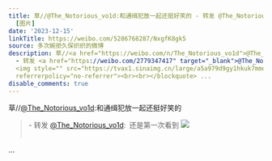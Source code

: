 ```yaml
---
title: 草//@The_Notorious_vo1d:和通缉犯放一起还挺好笑的 - 转发 @The_Notorious_vo1d:&ensp;还是第一次看到
  [图片]
date: '2023-12-15'
linkTitle: https://weibo.com/5286768287/NxgfK8gk5
source: 多次婉拒久保织织的微博
description: 草//<a href="https://weibo.com/n/The_Notorious_vo1d">@The_Notorious_vo1d</a>:和通缉犯放一起还挺好笑的<br><blockquote>
  - 转发 <a href="https://weibo.com/2779347417" target="_blank">@The_Notorious_vo1d</a>: 还是第一次看到
  <img style="" src="https://tvax1.sinaimg.cn/large/a5a979d9gy1hkuk7mmo66j21r0340kjl.jpg"
  referrerpolicy="no-referrer"><br><br></blockquote> ...
disable_comments: true
---
```

草//<a href="https://weibo.com/n/The_Notorious_vo1d">@The_Notorious_vo1d</a>:和通缉犯放一起还挺好笑的<br><blockquote> - 转发 <a href="https://weibo.com/2779347417" target="_blank">@The_Notorious_vo1d</a>: 还是第一次看到 <img style="" src="https://tvax1.sinaimg.cn/large/a5a979d9gy1hkuk7mmo66j21r0340kjl.jpg" referrerpolicy="no-referrer"><br><br></blockquote> ...